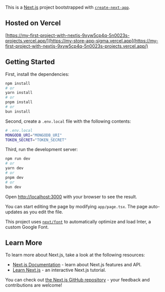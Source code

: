 This is a [Next.js](https://nextjs.org/) project bootstrapped with [`create-next-app`](https://github.com/vercel/next.js/tree/canary/packages/create-next-app).
## Hosted on Vercel
[https://my-first-project-with-nextjs-9xyw5cp4q-5n0023s-projects.vercel.app/](https://my-store-app-sigma.vercel.app](https://my-first-project-with-nextjs-9xyw5cp4q-5n0023s-projects.vercel.app/)

## Getting Started

First, install the dependencies:

```bash
npm install
# or
yarn install
# or
pnpm install
# or
bun install
```

Second, create a `.env.local` file with the following contents:

```bash
# .env.local
MONGODB_URI="MONGODB_URI"
TOKEN_SECRET="TOKEN_SECRET"
```


Third, run the development server:

```bash
npm run dev
# or
yarn dev
# or
pnpm dev
# or
bun dev
```

Open [http://localhost:3000](http://localhost:3000) with your browser to see the result.

You can start editing the page by modifying `app/page.tsx`. The page auto-updates as you edit the file.

This project uses [`next/font`](https://nextjs.org/docs/basic-features/font-optimization) to automatically optimize and load Inter, a custom Google Font.

## Learn More

To learn more about Next.js, take a look at the following resources:

- [Next.js Documentation](https://nextjs.org/docs) - learn about Next.js features and API.
- [Learn Next.js](https://nextjs.org/learn) - an interactive Next.js tutorial.

You can check out [the Next.js GitHub repository](https://github.com/vercel/next.js/) - your feedback and contributions are welcome!
